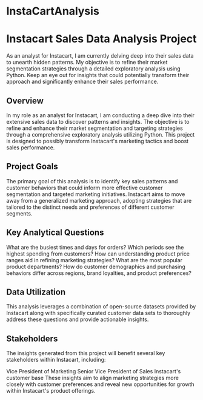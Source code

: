 # InstaCartAnalysis


# Instacart Sales Data Analysis Project

As an analyst for Instacart, I am currently delving deep into their sales data to unearth hidden patterns. My objective is to refine their market segmentation strategies through a detailed exploratory analysis using Python. Keep an eye out for insights that could potentially transform their approach and significantly enhance their sales performance.

## Overview

In my role as an analyst for Instacart, I am conducting a deep dive into their extensive sales data to discover patterns and insights. The objective is to refine and enhance their market segmentation and targeting strategies through a comprehensive exploratory analysis utilizing Python. This project is designed to possibly transform Instacart's marketing tactics and boost sales performance.

## Project Goals

The primary goal of this analysis is to identify key sales patterns and customer behaviors that could inform more effective customer segmentation and targeted marketing initiatives. Instacart aims to move away from a generalized marketing approach, adopting strategies that are tailored to the distinct needs and preferences of different customer segments.

## Key Analytical Questions

What are the busiest times and days for orders?
Which periods see the highest spending from customers?
How can understanding product price ranges aid in refining marketing strategies?
What are the most popular product departments?
How do customer demographics and purchasing behaviors differ across regions, brand loyalties, and product preferences?

## Data Utilization

This analysis leverages a combination of open-source datasets provided by Instacart along with specifically curated customer data sets to thoroughly address these questions and provide actionable insights.

## Stakeholders

The insights generated from this project will benefit several key stakeholders within Instacart, including:

Vice President of Marketing
Senior Vice President of Sales
Instacart's customer base
These insights aim to align marketing strategies more closely with customer preferences and reveal new opportunities for growth within Instacart's product offerings.
